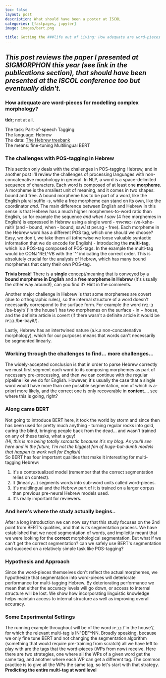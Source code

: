 ```yaml
---
toc: false
layout: post
description: What should have been a poster at ISCOL
categories: [fastpages, jupyter]
image: images/bert.png

title: Getting the ###life out of Living: How adequate are word-pieces for modelling complex morphology?
---
```

*This post reviews the paper I presented at SIGMORPHON this year (see link in the publications section), that should have been presented at the ISCOL conference too but eventually didn't.*
---
### How adequate are word-pieces for modelling complex morphology?
**tldr;** 
not at all.

The task: Part-of-speech Tagging<br>
The language: Hebrew<br>
The data: [The Hebrew treebank](https://github.com/OnlpLab/Hebrew_UD)<br>
The means: fine-tuning Multilingual BERT<br>

### The challenges with POS-tagging in Hebrew
This section only deals with the challenges in POS-tagging Hebrew, and in another post I'll review the challenges of processing languages with non-concatenative morphology in general.
In NLP, a word is a space-delimited sequence of characters. Each word is composed of at least one **morpheme**. A morpheme is the smallest unit of meaning, and it comes in two shapes: bound and free. A bound morpheme has to be part of a word, like the English plural suffix *-s*, while a free morpheme can stand on its own, like the coordinator *and*. 
The main difference between English and Hebrew in this sense is that Hebrew has a much higher morphemes-to-word ratio than English, so for example the sequence *and when I saw* (4 free morphemes in English) is expressed in Hebrew using a single word - וכשראיתי /ve-kshe-raiti/ (and - bound, when - bound, saw.1st per.sg - free). Each morpheme in the Hebrew word has a different POS tag, which one should we choose? Easy, we don't, we take them all (otherwise we loose valuable syntactic information that we do encode for English) - Introducing the **multi-tag**, which is a POS-tag composed of POS-tags. In the example the multi-tag would be CONJ^REL\^VB with the '^' indicating the correct order.
This is absolutely crucial for the analysis of Hebrew, which has many bound morphemes that carry their own POS-tag.

**Trivia break!**
There is a **single** concept/meaning that is conveyed by a **bound morpheme in English** and a **free morpheme in Hebrew** (it's usually the other way around!), can you find it? Hint in the comments.

Another major challenge in Hebrew is that some morphemes are covert (due to orthographic rules), so the internal structure of a word doesn't necessarily correspond to the surface form. For example the word ב-בית /ba-bayit/ ('in the house') has two morphemes on the surface - in + house, and the definite article is covert (if there wasn't a definite article it would be בבית /b**e**-bayit/).

Lastly, Hebrew has an intertwined nature (a.k.a non-concatenative morphology), which for our purposes means that words can't necessarily be segmented linearly.

### Working through the challenges to find... more challenges...
The widely-accepted conclusion is that in order to parse Hebrew correctly we must first segment each word to its composing morphemes as part of necessary pre-processing, and then we can continue with the regular pipeline like we do for English. 
However, it's usually the case that a single word would have more than one possible segmentation, non of which is a-priori more likely, and the correct one is only recoverable in **context**.... see where this is going, right?

### Along came BERT
Not going to introduce BERT here, it took the world by storm and since then has been used for pretty much anything - turning regular rocks into gold, curing the blind, bringing people back from the dead... and wasn't trained on any of these tasks, what a guy!<br>
*(Hi, this is me being totally sarcastic because it's my blog. As you'll see here and in the future, I'm not the biggest fan of huge-but-dumb models that happen to work well for English)*<br>
So BERT has four important qualities that make it interesting for multi-tagging Hebrew:
1. It's a contextualized model (remember that the correct segmentation relies on context).
2. It (linearly...) segments words into sub-word units called word-pieces.
3. It's multilingual and the Hebrew part of it is trained on a larger corpus than previous pre-neural Hebrew models used.
4. It's really important for reviewers.

### And here's where the study actually begins..
After a long introduction we can now say that this study focuses on the 2nd point from BERT's qualities, and that is its segmentation process. We have established that we need segmentation of words, and implicitly meant that we were looking for the **correct** morphological segmentation. But what if we can't get the correct segmentation? can we safely use BERT's segmentation and succeed on a relatively simple task like POS-tagging?

### Hypothesis and Approach
Since the word-pieces themselves don't reflect the actual morphemes, we hypothesize that segmentation into word-pieces will deteriorate performance for multi-tagging Hebrew. By deteriorating performance we mean that either the accuracy levels will go down, or access to internal structure will be lost. We show how incorporating linguistic knowledge helps maintain access to internal structure as well as improving overall accuracy.

### Some Experimental Settings
The running example throughout will be of the word בבית /'in the house'/, for which the relevant multi-tag is IN^DEF\^NN. Broadly speaking, because we only fine tune BERT and not changing the segmentation algorithm (something that would require pre-training from scratch) all we have left to play with are the tags that the word-pieces (WPs from now) receive. Here there are two strategies, one where all the WPs of a given word get the same tag, and another where each WP can get a different tag. The common practice is to give all the WPs the same tag, so let's start with that strategy.
**Predicting the entire multi-tag at word level**






<!--stackedit_data:
eyJoaXN0b3J5IjpbLTE2NzY2NDA5MzAsLTg0NzQ2OTQwMCwxOD
AwNTY0MDAwLC0xMTIwMjg1ODg5LDEwMzE1NTQ0NzcsMTk4NDgy
ODU0OCwxMTgxMDMwMTQ4LC01NzAxNzc2MTEsLTE2MzQ0NDkwMD
MsMTM0Nzk1Nzg1OSwxMzkxMzY5MjQwLC0zMzUxOTIxNDMsLTMx
ODE4MTU0LDE3NjA1MjAwNjgsMjA1NTE0MDk1OCwtODU0ODA5NT
MsNTYxNzM2ODI5LDEyNzcxNDA4MDNdfQ==
-->